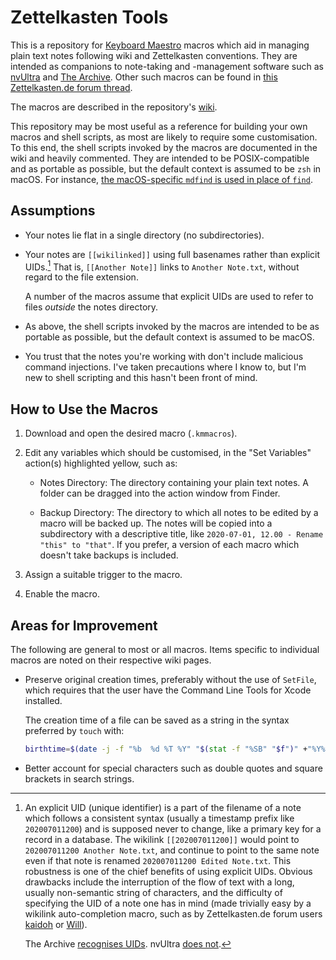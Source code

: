 # Zettelkasten Tools

This is a repository for [Keyboard Maestro](https://www.keyboardmaestro.com/) macros which aid in managing plain text notes following wiki and Zettelkasten conventions. They are intended as companions to note-taking and -management software such as [nvUltra](https://nvultra.com/) and [The Archive](https://zettelkasten.de/the-archive/). Other such macros can be found in [this Zettelkasten.de forum thread](https://forum.zettelkasten.de/discussion/213/the-archive-keyboard-maestro-alfred-macros).

The macros are described in the repository's [wiki](https://github.com/seanakabry/zk-tools/wiki).

This repository may be most useful as a reference for building your own macros and shell scripts, as most are likely to require some customisation. To this end, the shell scripts invoked by the macros are documented in the wiki and heavily commented. They are intended to be POSIX-compatible and as portable as possible, but the default context is assumed to be `zsh` in macOS. For instance, [the macOS-specific `mdfind` is used in place of `find`](https://forum.zettelkasten.de/discussion/comment/7203/#Comment_7203).

## Assumptions

* 	Your notes lie flat in a single directory (no subdirectories).

*	Your notes are `[[wikilinked]]` using full basenames rather than explicit UIDs.[^1] That is, `[[Another Note]]` links to `Another Note.txt`, without regard to the file extension.

	A number of the macros assume that explicit UIDs are used to refer to files *outside* the notes directory.

[^1]: An explicit UID (unique identifier) is a part of the filename of a note which follows a consistent syntax (usually a timestamp prefix like `202007011200`) and is supposed never to change, like a primary key for a record in a database. The wikilink `[[202007011200]]` would point to `202007011200 Another Note.txt`, and continue to point to the same note even if that note is renamed `202007011200 Edited Note.txt`. This robustness is one of the chief benefits of using explicit UIDs. Obvious drawbacks include the interruption of the flow of text with a long, usually non-semantic string of characters, and the difficulty of specifying the UID of a note one has in mind (made trivially easy by a wikilink auto-completion macro, such as by Zettelkasten.de forum users [kaidoh](https://forum.zettelkasten.de/discussion/176/quick-insertion-of-links-to-other-zettels-with-type-ahead-search-using-keyboard-maestro) or [Will](https://forum.zettelkasten.de/discussion/comment/2516/#Comment_2516)).

	The Archive [recognises UIDs](https://zettelkasten.de/the-archive/help/#how-do-i-create-links-between-notes). nvUltra [does not](https://twitter.com/nvUltraApp/status/1268882547066515458).

*	As above, the shell scripts invoked by the macros are intended to be as portable as possible, but the default context is assumed to be macOS.

*	You trust that the notes you're working with don't include malicious command injections. I've taken precautions where I know to, but I'm new to shell scripting and this hasn't been front of mind.

## How to Use the Macros

1.	Download and open the desired macro (`.kmmacros`).

2.	Edit any variables which should be customised, in the "Set Variables" action(s) highlighted yellow, such as:

	*	Notes Directory: The directory containing your plain text notes. A folder can be dragged into the action window from Finder.

	*	Backup Directory: The directory to which all notes to be edited by a macro will be backed up. The notes will be copied into a subdirectory with a descriptive title, like `2020-07-01, 12.00 - Rename "this" to "that"`. If you prefer, a version of each macro which doesn't take backups is included.

3.	Assign a suitable trigger to the macro.

4.	Enable the macro.

## Areas for Improvement

The following are general to most or all macros. Items specific to individual macros are noted on their respective wiki pages.

*	Preserve original creation times, preferably without the use of `SetFile`, which requires that the user have the Command Line Tools for Xcode installed.
	
	The creation time of a file can be saved as a string in the syntax preferred by `touch` with:

	```zsh
	birthtime=$(date -j -f "%b  %d %T %Y" "$(stat -f "%SB" "$f")" +"%Y%m%d%H%M")
	```

*	Better account for special characters such as double quotes and square brackets in search strings.